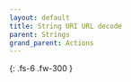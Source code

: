```yaml
---
layout: default
title: String URI URL decode
parent: Strings
grand_parent: Actions
---
```

{: .fs-6 .fw-300 }
